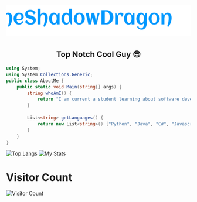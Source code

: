 <h1 align="center">
   <img src="https://raw.githubusercontent.com/TheShadowDragon/TheShadowDragon/main/Title.svg" alt="Title" height=85px/>
</h1>
<h2 align="center">Top Notch Cool Guy 😎</h2>

```C#
using System;
using System.Collections.Generic;
public class AboutMe {
    public static void Main(string[] args) {
        string whoAmI() {
            return "I am current a student learning about software development and getting my life together.";
        }
        
        List<string> getLanguages() {
            return new List<string>() {"Python", "Java", "C#", "Javascript", "CSS", "Powershell"};
        }
    }
}
```


[![Top Langs](https://github-readme-stats.vercel.app/api/top-langs/?username=TheShadowDragon&layout=compact&theme=radical)](https://github.com/TheShadowDragon/github-readme-stats)
![My Stats](https://github-readme-stats.vercel.app/api?username=TheShadowDragon&show_icons=true&theme=radical&count_private=true&line_height=20)



# Visitor Count
![Visitor Count](https://profile-counter.glitch.me/{TheShadowDragon}/count.svg)


